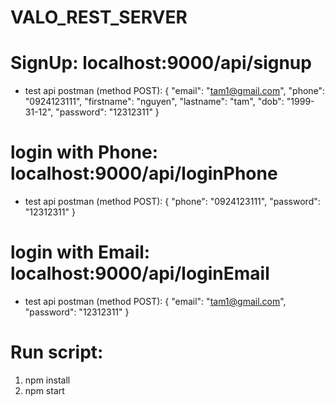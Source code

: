 # VALO_REST_SERVER
# SignUp: localhost:9000/api/signup
- test api postman (method POST):
{
    "email": "tam1@gmail.com",
    "phone": "0924123111",
    "firstname": "nguyen",
    "lastname": "tam",
    "dob": "1999-31-12",
    "password": "12312311"
}
# login with Phone: localhost:9000/api/loginPhone
- test api postman (method POST):
{
    "phone": "0924123111",
    "password": "12312311"
}
# login with Email: localhost:9000/api/loginEmail
- test api postman (method POST):
{
    "email": "tam1@gmail.com",
    "password": "12312311"
}
# Run script:
1) npm install
2) npm start 

